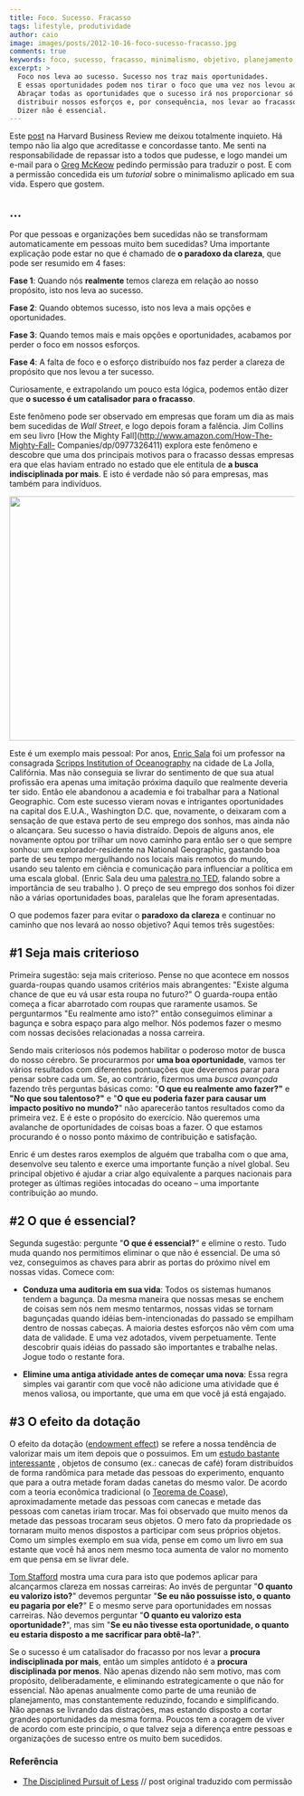 ```yaml
---
title: Foco. Sucesso. Fracasso
tags: lifestyle, produtividade
author: caio
image: images/posts/2012-10-16-foco-sucesso-fracasso.jpg
comments: true
keywords: foco, sucesso, fracasso, minimalismo, objetivo, planejamento, carreira
excerpt: >
  Foco nos leva ao sucesso. Sucesso nos traz mais oportunidades.
  E essas oportunidades podem nos tirar o foco que uma vez nos levou ao sucesso.
  Abraçar todas as oportunidades que o sucesso irá nos proporcionar só irá
  distribuir nossos esforços e, por consequência, nos levar ao fracasso.
  Dizer não é essencial.
---
```


Este [post](http://blogs.hbr.org/cs/2012/08/the_disciplined_pursuit_of_less.html)
na Harvard Business Review me deixou totalmente inquieto.
Há tempo não lia algo que acreditasse e concordasse tanto.
Me senti na responsabilidade de repassar isto a todos que
pudesse, e logo mandei um e-mail para o [Greg McKeow](http://gregmckeown.com/)
pedindo permissão para traduzir o post. E com a permissão concedida eis um _tutorial_
sobre o minimalismo aplicado em sua vida.
Espero que gostem.

## ...

Por que pessoas e organizações bem sucedidas não se transformam
automaticamente em pessoas muito bem sucedidas? Uma importante explicação pode
estar no que é chamado de **o paradoxo da clareza**, que pode ser resumido em 4
fases:

**Fase 1**: Quando nós **realmente** temos clareza em relação ao nosso propósito,
isto nos leva ao sucesso.

**Fase 2**: Quando obtemos sucesso, isto nos leva a mais opções e oportunidades.

**Fase 3**: Quando temos mais e mais opções e oportunidades, acabamos por
perder o foco em nossos esforços.

**Fase 4**: A falta de foco e o esforço distribuído nos faz perder a clareza de
propósito que nos levou a ter sucesso.

Curiosamente, e extrapolando um pouco esta lógica, podemos então dizer que **o
sucesso é um catalisador para o fracasso**.

Este fenômeno pode ser observado em empresas que foram um dia as mais bem
sucedidas de _Wall Street_, e logo depois foram a falência. Jim Collins em seu
livro [How the Mighty Fall](http://www.amazon.com/How-The-Mighty-Fall-
Companies/dp/0977326411) explora este fenômeno e descobre que uma dos
principais motivos para o fracasso dessas empresas era que elas haviam entrado
no estado que ele entitula de **a busca indisciplinada por mais**. E isto é
verdade não só para empresas, mas também para indivíduos.

<p><img src="/images/posts/2012-09-15-diagrama-de-venn.jpg" width="700" height="432" /></p>

Este é um exemplo mais pessoal: Por anos, [Enric
Sala](http://www.nationalgeographic.com/explorers/bios/enric-sala/) foi um
professor na consagrada [Scripps Institution of Oceanography](http://sio.ucsd.edu/) na cidade de La
Jolla, Califórnia. Mas não conseguia se livrar do sentimento de que sua atual
profissão era apenas uma imitação próxima daquilo que realmente deveria ter
sido. Então ele abandonou a academia e foi trabalhar para a National
Geographic. Com este sucesso vieram novas e intrigantes oportunidades na
capital dos E.U.A., Washington D.C. que, novamente, o deixaram com a sensação
de que estava perto de seu emprego dos sonhos, mas ainda não o alcançara. Seu
sucesso o havia distraído. Depois de alguns anos, ele novamente optou por
trilhar um novo caminho para então ser o que sempre sonhou: um
explorador-residente na National Geographic, gastando boa parte de seu tempo mergulhando
nos locais mais remotos do mundo, usando seu talento em ciência e comunicação
para influenciar a política em uma escala global. (Enric Sala deu uma
[palestra no TED](http://www.ted.com/talks/enric_sala.html), falando sobre a
importância de seu trabalho ). O preço de seu emprego dos sonhos foi dizer
não a várias oportunidades boas, paralelas que lhe foram apresentadas.

O que podemos fazer para evitar o **paradoxo da clareza** e continuar no
caminho que nos levará ao nosso objetivo? Aqui temos três sugestões:

## \#1 Seja mais criterioso

Primeira sugestão: seja mais criterioso. Pense no que acontece em nossos guarda-roupas
quando usamos critérios mais abrangentes: "Existe alguma chance de que eu vá
usar esta roupa no futuro?" O guarda-roupa então começa a ficar abarrotado com
roupas que raramente usamos. Se perguntarmos "Eu realmente amo isto?" então
conseguimos eliminar a bagunça e sobra espaço para algo melhor. Nós podemos
fazer o mesmo com nossas decisões relacionadas a nossa carreira.

Sendo mais criteriosos nós podemos habilitar o poderoso motor de busca do
nosso cérebro. Se procurarmos por **uma boa oportunidade**, vamos ter vários
resultados com diferentes pontuações que deveremos parar para pensar sobre cada
um. Se, ao contrário, fizermos uma _busca avançada_ fazendo três perguntas
básicas como: "**O que eu realmente amo fazer?"** e **"No que sou talentoso?"** e
"**O que eu poderia fazer para causar um impacto positivo no mundo?**" não
aparecerão tantos resultados como da primeira vez. E é este o propósito do
exercício. Não queremos uma avalanche de oportunidades de coisas boas a fazer.
O que estamos procurando é o nosso ponto máximo de contribuição e satisfação.

Enric é um destes raros exemplos de alguém que trabalha com o que ama,
desenvolve seu talento e exerce uma importante função a nível global.
Seu principal objetivo é ajudar a criar algo equivalente a parques nacionais
para proteger as últimas regiões intocadas do oceano – uma importante
contribuição ao mundo.

## \#2 O que é essencial?

Segunda sugestão: pergunte "**O que é essencial?**" e elimine o resto.
Tudo muda quando nos permitimos eliminar o que não é essencial. De uma só
vez, conseguimos as chaves para abrir as portas do próximo nível
em nossas vidas. Comece com:

* **Conduza uma auditoria em sua vida**: Todos os sistemas humanos tendem a
bagunça. Da mesma maneira que nossas mesas se enchem de coisas sem nós nem
mesmo tentarmos, nossas vidas se tornam bagunçadas quando idéias
bem-intencionadas do passado se empilham dentro de nossas cabeças. A maioria
destes esforços não vêm com uma data de validade. E uma vez adotados,  vivem
perpetuamente. Tente descobrir quais idéias do passado são importantes e
trabalhe nelas. Jogue todo o restante fora.

* **Elimine uma antiga atividade antes de começar uma nova**: Essa regra simples vai garantir com que
você não adicione uma atividade que é menos valiosa, ou importante,
que uma em que você já está engajado.


## \#3 O efeito da dotação

O efeito da dotação ([endowment effect](http://en.wikipedia.org/wiki/Endowment_effect))
se refere a nossa tendência de valorizar mais um item depois que o possuimos. Em um
[estudo bastante interessante](http://www.jstor.org/discover/10.2307/2937761?uid=3737664&uid=2&uid=4&sid=21101175913691)
, objetos de consumo (ex.: canecas de café) foram
distribuídos de forma randômica para metade das pessoas do experimento,
enquanto que para a outra metade foram dadas canetas do mesmo valor.
De acordo com a teoria econômica tradicional (o [Teorema de Coase](http://pt.wikipedia.org/wiki/Teorema_de_Coase)),
aproximadamente metade das pessoas com canecas e metade das pessoas com
canetas iriam trocar. Mas foi observado que muito menos da metade das
pessoas trocaram seus objetos. O mero fato da propriedade os tornaram muito
menos dispostos a participar com seus próprios objetos. Como um simples
exemplo em sua vida, pense em como um livro em sua estante que você há
anos nem mesmo toca aumenta de valor no momento em que pensa em
se livrar dele.

[Tom Stafford](http://www.bbc.com/future/story/20120717-why-we-love-to-hoard)
mostra uma cura para isto que podemos aplicar para alcançarmos clareza
em nossas carreiras: Ao invés de perguntar "**O quanto eu valorizo isto?**"
devemos perguntar "**Se eu não possuísse isto, o quanto eu pagaria por ele?**"
E o mesmo serve para oportunidades em nossas carreiras. Não devemos
perguntar "**O quanto eu valorizo esta oportunidade?**", mas sim "**Se eu
não tivesse esta oportunidade, o quanto eu estaria disposto a me sacrificar
para obtê-la?**".

Se o sucesso é um catalisador do fracasso por nos levar a **procura
indisciplinada por mais**, então um simples antídoto é a **procura
disciplinada por menos**. Não apenas dizendo não sem motivo, mas com
propósito, deliberadamente, e eliminando estrategicamente o que não for
essencial. Não apenas anualmente como parte de uma reunião de planejamento,
mas constantemente reduzindo, focando e simplificando. Não apenas se
livrando das distrações, mas estando disposto a cortar grandes
oportunidades da mesma forma. Poucos tem a coragem de viver de acordo
com este princípio, o que talvez seja a diferença entre pessoas e
organizações de sucesso entre os muito bem sucedidos.

<aside class="fonte">
    <h3>Referência</h3>
    <ul>
        <li><a href="http://blogs.hbr.org/cs/2012/08/the_disciplined_pursuit_of_less.html" alt="The Disciplined Pursuit of Less" title="The Disciplined Pursuit of Less">The Disciplined Pursuit of Less</a> <span class="comment">// post original traduzido com permissão</span></li>
    </ul>
</aside>
